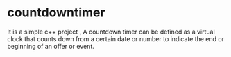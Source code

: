 # countdowntimer
  It is a simple c++ project , A countdown timer can be defined as a virtual clock that counts down from a certain date or number to indicate the end or beginning of an offer or event.
